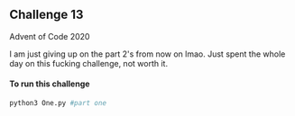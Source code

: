 ## Challenge 13
Advent of Code 2020

I am just giving up on the part 2's from now on lmao.
Just spent the whole day on this fucking challenge, not worth it.

#### To run this challenge

```sh
python3 One.py #part one
```
